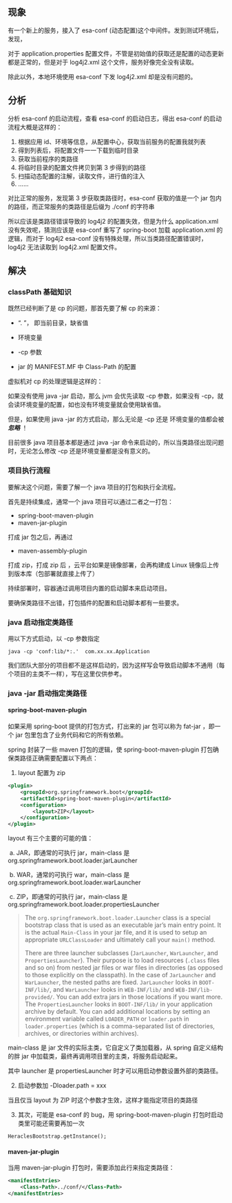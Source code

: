 ## 现象

有一个新上的服务，接入了 esa-conf (动态配置)这个中间件。发到测试环境后，发现，

对于 application.properties 配置文件，不管是初始值的获取还是配置的动态更新都是正常的，但是对于 log4j2.xml  这个文件，服务好像完全没有读取。

除此以外，本地环境使用 esa-conf 下发 log4j2.xml 却是没有问题的。

## 分析

分析 esa-conf 的启动流程，查看 esa-conf 的启动日志，得出 esa-conf 的启动流程大概是这样的：

1. 根据应用 id、环境等信息，从配置中心，获取当前服务的配置我就列表
2. 得到列表后，将配置文件一一下载到临时目录
3. 获取当前程序的类路径
4. 将临时目录的配置文件拷贝到第 3 步得到的路径
5. 扫描动态配置的注解，读取文件，进行值的注入
6. ......

对比正常的服务，发现第 3 步获取类路径时，esa-conf 获取的值是一个 jar 包内的路径，而正常服务的类路径是后缀为 ./conf 的字符串

所以应该是类路径错误导致的 log4j2 的配置失效，但是为什么 application.xml 没有失效呢，猜测应该是 esa-conf 重写了 spring-boot 加载 application.xml 的逻辑，而对于 log4j2 esa-conf 没有特殊处理，所以当类路径配置错误时，log4j2 无法读取到 log4j2.xml 配置文件。

## 解决

### classPath 基础知识

既然已经判断了是 cp 的问题，那首先要了解 cp 的来源：

*  “. ”， 即当前目录，缺省值

* 环境变量

* -cp 参数

* jar 的 MANIFEST.MF 中 Class-Path 的配置

虚拟机对 cp 的处理逻辑是这样的：

如果没有使用 java -jar 启动，那么 jvm 会优先读取 -cp 参数，如果没有 -cp，就会读环境变量的配置，如也没有环境变量就会使用缺省值。

但是，如果使用 java -jar 的方式启动，那么无论是 -cp 还是 环境变量的值都会被 ***忽略*** ！

目前很多 java 项目基本都是通过 java -jar 命令来启动的，所以当类路径出现问题时，无论怎么修改 -cp 还是环境变量都是没有意义的。

### 项目执行流程

要解决这个问题，需要了解一个 java 项目的打包和执行全流程。

首先是持续集成，通常一个 java 项目可以通过二者之一打包：

* spring-boot-maven-plugin
* maven-jar-plugin

打成 jar 包之后，再通过

* maven-assembly-plugin

打成 zip，打成 zip 后 ，云平台如果是镜像部署，会再构建成 Linux 镜像后上传到版本库（包部署就直接上传了）

持续部署时，容器通过调用项目内置的启动脚本来启动项目。

要确保类路径不出错，打包插件的配置和启动脚本都有一些要求。

### java 启动指定类路径

用以下方式启动，以 -cp 参数指定

```
java -cp 'conf:lib/*:.'  com.xx.xx.Application
```

我们团队大部分的项目都不是这样启动的，因为这样写会导致启动脚本不通用（每个项目的主类不一样），写在这里仅供参考。

### java -jar 启动指定类路径

#### spring-boot-maven-plugin

如果采用 spring-boot 提供的打包方式，打出来的 jar 包可以称为 fat-jar ，即一个 jar 包里包含了业务代码和它的所有依赖。

spring 封装了一些 maven 打包的逻辑，使 spring-boot-maven-plugin 打包确保类路径正确需要配置以下两点：

1. layout 配置为 zip

```xml
<plugin>
    <groupId>org.springframework.boot</groupId>
    <artifactId>spring-boot-maven-plugin</artifactId>
    <configuration>
        <layout>ZIP</layout>
    </configuration>
</plugin>
```

layout 有三个主要的可能的值：

​		a. JAR，即通常的可执行 jar，main-class 是  org.springframework.boot.loader.jarLauncher

​		b. WAR，通常的可执行 war，main-class 是  org.springframework.boot.loader.warLauncher

​		c. ZIP，即通常的可执行 jar，main-class 是  org.springframework.boot.loader.propertiesLauncher

> The `org.springframework.boot.loader.Launcher` class is a special bootstrap class that is used as an executable jar’s main entry point. It is the actual `Main-Class` in your jar file, and it is used to setup an appropriate `URLClassLoader` and ultimately call your `main()` method.
>
> There are three launcher subclasses (`JarLauncher`, `WarLauncher`, and `PropertiesLauncher`). Their purpose is to load resources (`.class` files and so on) from nested jar files or war files in directories (as opposed to those explicitly on the classpath). In the case of `JarLauncher` and `WarLauncher`, the nested paths are fixed. `JarLauncher` looks in `BOOT-INF/lib/`, and `WarLauncher` looks in `WEB-INF/lib/` and `WEB-INF/lib-provided/`. You can add extra jars in those locations if you want more. The `PropertiesLauncher` looks in `BOOT-INF/lib/` in your application archive by default. You can add additional locations by setting an environment variable called `LOADER_PATH` or `loader.path` in `loader.properties` (which is a comma-separated list of directories, archives, or directories within archives).

main-class 是 jar 文件的实际主类，它自定义了类加载器，从 spring 自定义结构的胖 jar 中加载类，最终再调用项目里的主类，将服务启动起来。

其中 launcher 是 propertiesLauncher 时才可以用启动参数设置外部的类路径。

2. 启动参数加 -Dloader.path = xxx

当且仅当 layout 为 ZIP 时这个参数才生效，这样才能指定项目的类路径

3. 其次，可能是 esa-conf 的 bug，用 spring-boot-maven-plugin 打包时启动类里可能还需要再加一次

```
HeraclesBootstrap.getInstance();
```

#### maven-jar-plugin

当用 maven-jar-plugin 打包时，需要添加此行来指定类路径：

```xml
<manifestEntries>
	<Class-Path>../conf/</Class-Path>
</manifestEntries>
```

